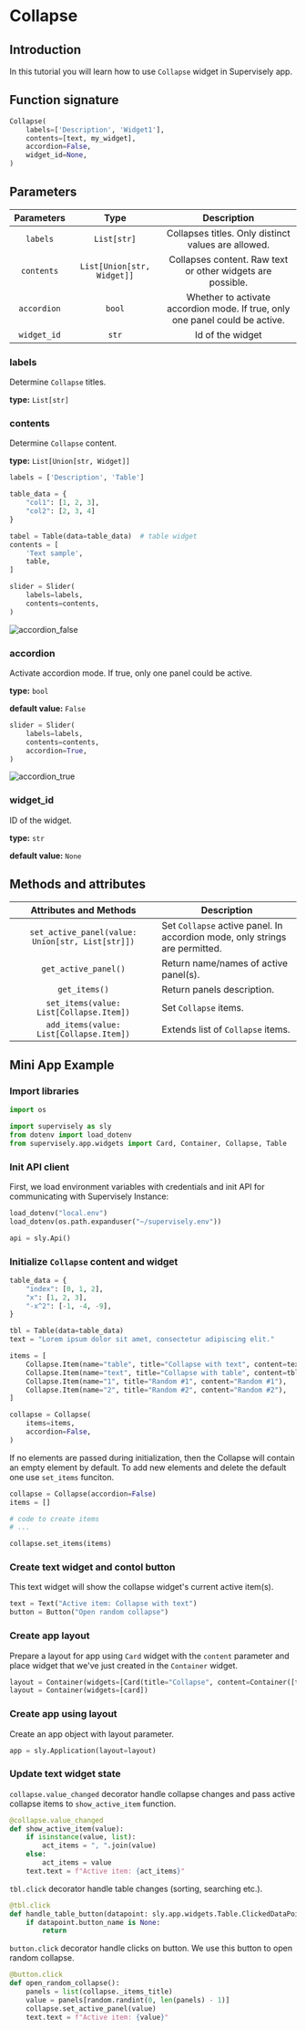 # Collapse

## Introduction

In this tutorial you will learn how to use `Collapse` widget in Supervisely app.

<!-- [Read this tutorial in developer portal.](https://developer.supervise.ly/app-development/apps-with-gui/slider) -->

## Function signature

```python
Collapse(
    labels=['Description', 'Widget1'],
    contents=[text, my_widget],
    accordion=False,
    widget_id=None,
)
```

## Parameters

| Parameters  |            Type            |                                 Description                                  |
| :---------: | :------------------------: | :--------------------------------------------------------------------------: |
|  `labels`   |        `List[str]`         |                               Collapses titles. Only distinct values are allowed.                              |
| `contents`  | `List[Union[str, Widget]]` |          Collapses content. Raw text or other widgets are possible.          |
| `accordion` |           `bool`           | Whether to activate accordion mode. If true, only one panel could be active. |
| `widget_id` |           `str`            |                               Id of the widget                               |

### labels

Determine `Collapse` titles.

**type:** `List[str]`


### contents

Determine `Collapse` content.

**type:** `List[Union[str, Widget]]`

```python
labels = ['Description', 'Table']

table_data = {
    "col1": [1, 2, 3],
    "col2": [2, 3, 4]
}

tabel = Table(data=table_data)  # table widget
contents = [
    'Text sample',
    table,
]

slider = Slider(
    labels=labels,
    contents=contents,
)
```

![accordion_false](https://user-images.githubusercontent.com/87002239/228161946-279b1647-e765-43cc-8130-796a6214309b.gif)


### accordion

Activate accordion mode. If true, only one panel could be active.

**type:** `bool`

**default value:** `False`

```python
slider = Slider(
    labels=labels,
    contents=contents,
    accordion=True,
)
```

![accordion_true](https://user-images.githubusercontent.com/87002239/228161318-9a734351-0b9d-4c73-a27c-3e88fc30d52a.gif)


### widget_id

ID of the widget.

**type:** `str`

**default value:** `None`

## Methods and attributes

|              Attributes and Methods              | Description                                                                 |
| :----------------------------------------------: | --------------------------------------------------------------------------- |
| `set_active_panel(value: Union[str, List[str]])` | Set `Collapse` active panel. In accordion mode, only strings are permitted. |
|               `get_active_panel()`               | Return name/names of active panel(s).                                       |
|                  `get_items()`                   | Return panels description.                                                  |
|     `set_items(value: List[Collapse.Item])`      | Set `Collapse` items.                                                       |
|     `add_items(value: List[Collapse.Item])`      | Extends list of `Collapse` items. |

## Mini App Example

<!-- You can find this example in our Github repository:

[supervisely-ecosystem/ui-widgets-demos/misc/slider/src/main.py](https://github.com/supervisely-ecosystem/ui-widgets-demos/blob/master/misc/slider/src/main.py) -->

### Import libraries

```python
import os

import supervisely as sly
from dotenv import load_dotenv
from supervisely.app.widgets import Card, Container, Collapse, Table
```

### Init API client

First, we load environment variables with credentials and init API for communicating with Supervisely Instance:

```python
load_dotenv("local.env")
load_dotenv(os.path.expanduser("~/supervisely.env"))

api = sly.Api()
```

### Initialize `Collapse` content and widget

```python
table_data = {
    "index": [0, 1, 2],
    "x": [1, 2, 3],
    "-x^2": [-1, -4, -9],
}

tbl = Table(data=table_data)
text = "Lorem ipsum dolor sit amet, consectetur adipiscing elit."

items = [
    Collapse.Item(name="table", title="Collapse with text", content=text),
    Collapse.Item(name="text", title="Collapse with table", content=tbl),
    Collapse.Item(name="1", title="Random #1", content="Random #1"),
    Collapse.Item(name="2", title="Random #2", content="Random #2"),
]

collapse = Collapse(
    items=items,
    accordion=False,
)
```

If no elements are passed during initialization, then the Collapse will contain an empty element by default. To add new elements and delete the default one use `set_items` funciton.

```python
collapse = Collapse(accordion=False)
items = []

# code to create items
# ...

collapse.set_items(items) 
```

### Create text widget and contol button

This text widget will show the collapse widget's current active item(s).

```python
text = Text("Active item: Collapse with text")
button = Button("Open random collapse")
```

### Create app layout

Prepare a layout for app using `Card` widget with the `content` parameter and place widget that we've just created in the `Container` widget.

```python
layout = Container(widgets=[Card(title="Collapse", content=Container([text, collapse, button]))])
layout = Container(widgets=[card])
```

### Create app using layout

Create an app object with layout parameter.

```python
app = sly.Application(layout=layout)
```

### Update text widget state

`collapse.value_changed` decorator handle collapse changes and pass active collapse items to `show_active_item` function. 

```python
@collapse.value_changed
def show_active_item(value):
    if isinstance(value, list):
        act_items = ", ".join(value)
    else:
        act_items = value
    text.text = f"Active item: {act_items}"
```

`tbl.click` decorator handle table changes (sorting, searching etc.).
```python
@tbl.click
def handle_table_button(datapoint: sly.app.widgets.Table.ClickedDataPoint):
    if datapoint.button_name is None:
        return
```

`button.click` decorator handle clicks on button. We use this button to open random collapse.
```python
@button.click
def open_random_collapse():
    panels = list(collapse._items_title)
    value = panels[random.randint(0, len(panels) - 1)]
    collapse.set_active_panel(value)
    text.text = f"Active item: {value}"
```
